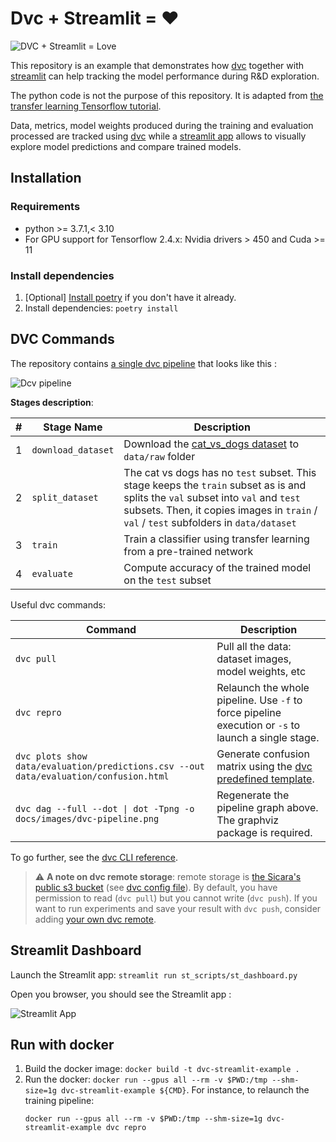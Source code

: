 Dvc + Streamlit = ❤️
===

![DVC + Streamlit = Love](./docs/images/dvc_streamlit_header.png)

This repository is an example that demonstrates how [dvc](https://dvc.org/)
together with [streamlit](https://streamlit.io/) can help tracking the model
performance during R&D exploration.

The python code is not the purpose of this repository.
It is adapted from [the transfer learning Tensorflow tutorial](https://www.tensorflow.org/tutorials/images/transfer_learning).

Data, metrics, model weights produced during the training and evaluation processed
are tracked using [dvc](https://dvc.org/)
while a [streamlit app](https://streamlit.io/) allows to visually explore model
predictions and compare trained models.

## Installation

### Requirements

- python >= 3.7.1,< 3.10
- For GPU support for Tensorflow 2.4.x: Nvidia drivers > 450 and Cuda >= 11

### Install dependencies

1. [Optional] [Install poetry](https://python-poetry.org/docs/master/#installing-with-the-official-installer) if you don't have it already.
2. Install dependencies: `poetry install`

## DVC Commands

The repository contains [a single dvc pipeline](./dvc.yaml) that looks like this :

![Dcv pipeline](./docs/images/dvc-pipeline.png)

**Stages description**:

| # | Stage Name         | Description |
|---|--------------------|-------------|
| 1 | `download_dataset` | Download the [cat_vs_dogs dataset](https://www.tensorflow.org/datasets/catalog/cats_vs_dogs) to `data/raw` folder |
| 2 | `split_dataset`    | The cat vs dogs has no `test` subset. This stage keeps the `train` subset as is and splits the `val` subset into `val` and `test` subsets. Then, it copies images in `train` / `val` / `test` subfolders in `data/dataset` |
| 3 | `train`            | Train a classifier using transfer learning from a pre-trained network |
| 4 | `evaluate`         | Compute accuracy of the trained model on the `test` subset |

Useful dvc commands:

| Command     | Description |
|-------------|-------------|
| `dvc pull`  | Pull all the data: dataset images, model weights, etc |
| `dvc repro` | Relaunch the whole pipeline. Use `-f` to force pipeline execution or `-s` to launch a single stage. |
| `dvc plots show data/evaluation/predictions.csv --out data/evaluation/confusion.html` | Generate confusion matrix using the [dvc predefined template](.dvc/plots/confusion.json).|
| `dvc dag --full --dot \| dot -Tpng -o docs/images/dvc-pipeline.png` | Regenerate the pipeline graph above. The graphviz package is required. |

To go further, see the [dvc CLI reference](https://dvc.org/doc/command-reference).

> ⚠️ **A note on dvc remote storage**:
> remote storage is [the Sicara's public s3 bucket](s3://public-sicara/dvc-remotes/dvc-streamlit-example)
> (see [dvc config file](./.dvc/config)).
> By default, you have permission to read (`dvc pull`) but you cannot write (`dvc push`).
> If you want to run experiments and save your result with `dvc push`,
> consider adding [your own dvc remote](https://dvc.org/doc/command-reference/remote/add).


## Streamlit Dashboard

Launch the Streamlit app: `streamlit run st_scripts/st_dashboard.py`

Open you browser, you should see the Streamlit app :

![Streamlit App](./docs/images/streamlit-inference.png)

## Run with docker

1. Build the docker image: `docker build -t dvc-streamlit-example .`
2. Run the docker: `docker run --gpus all --rm -v $PWD:/tmp --shm-size=1g dvc-streamlit-example ${CMD}`.
   For instance, to relaunch the training pipeline:
   ```
   docker run --gpus all --rm -v $PWD:/tmp --shm-size=1g dvc-streamlit-example dvc repro
   ```

